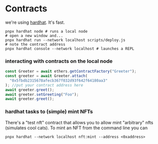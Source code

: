 # Contracts

we're using [hardhat](https://hardhat.org/getting-started/#overview). It's fast.

```shell
pnpx hardhat node # runs a local node
# open a new window and...
pnpx hardhat run --network localhost scripts/deploy.js
# note the contract address
pnpx hardhat console --network localhost # launches a REPL
```

### interacting with contracts on the local node

```js
const Greeter = await ethers.getContractFactory("Greeter");
const greeter = await Greeter.attach(
  "0x5fbdb2315678afecb367f032d93f642f64180aa3"
); //put your contract address here
await greeter.greet();
await greeter.setGreeting("Foo");
await greeter.greet();
```

### hardhat tasks to (simple) mint NFTs

There's a "test nft" contract that allows you to allow mint "arbitrary" nfts (simulates cool cats). To mint an NFT from the command line you can

``` 
pnpx hardhat --network localhost nft:mint --address <0xaddress>
```

